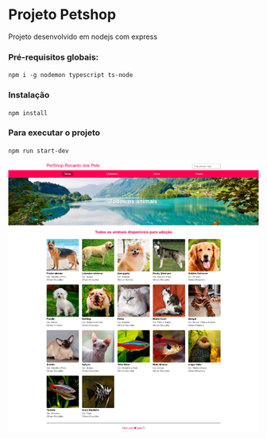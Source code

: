 # Projeto Petshop 
Projeto desenvolvido em nodejs com express 

### Pré-requisitos globais:
`npm i -g nodemon typescript ts-node`


### Instalação
`npm install`

### Para executar o projeto
`npm run start-dev`


![](/public/images/screenshot.png)
